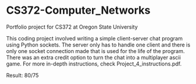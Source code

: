 # CS372-Computer_Networks
Portfolio project for CS372 at Oregon State University


This coding project involved writing a simple client-server chat program using Python sockets. The server only has to handle one client and there is only one socket connection made that is used for the life of the program. There was an extra credit option to turn the chat into a multiplayer ascii game. For more in-depth instructions, check Project_4_instructions.pdf.


Result: 80/75
